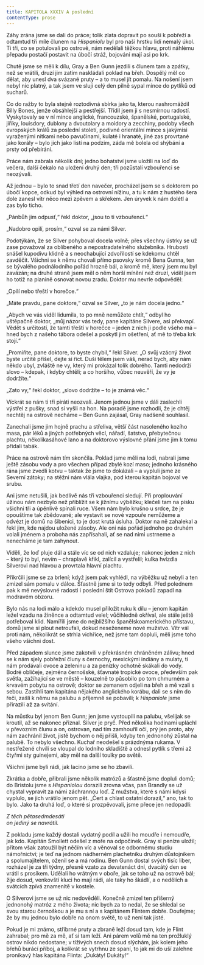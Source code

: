 ```yaml
---
title: KAPITOLA XXXIV A poslední
contentType: prose
---
```


Záhy zrána jsme se dali do práce; tolik zlata dopravit po souši k pobřeží a odtamtud tři míle člunem na _Hispaniolu_ byl pro naši hrstku lidí nemalý úkol. Ti tři, co se potulovali po ostrově, nám nedělali těžkou hlavu, proti náhlému přepadu postačí postavit na úbočí stráž, bojování mají asi po krk.

Chutě jsme se měli k dílu, Gray a Ben Gunn jezdili s člunem tam a zpátky, než se vrátili, druzí jim zatím naskládali poklad na břeh. Dospělý měl co dělat, aby unesl dva svázané pruty – a to musel jít pomalu. Na nošení jsem nebyl nic platný, a tak jsem ve sluji celý den pilně sypal mince do pytlíků od sucharů.

Co do ražby to byla stejně roztodivná sbírka jako ta, kterou nashromáždil Billy Bones, jenže obsáhlejší a pestřejší. Třídil jsem ji s nesmírnou radostí. Vyskytovaly se v ní mince anglické, francouzské, španělské, portugalské, jiříky, louisdory, dublony a dvoutolary a moidory a zecchiny, podoby všech evropských králů za poslední století, podivné orientální mince s jakýmisi vyraženými nitkami nebo pavučinami, kulaté i hranaté, jiné zas provrtané jako korály – bylo jich jako listí na podzim, záda mě bolela od shýbání a prsty od přebírání.

Práce nám zabrala několik dní; jedno bohatství jsme uložili na loď do večera, další čekalo na uložení druhý den; tři pozůstalí vzbouřenci se neozývali.

Až jednou – bylo to snad třetí den navečer, procházel jsem se s doktorem po úbočí kopce, odkud byl výhled na ostrovní nížinu, a tu k nám z hustého šera dole zanesl vítr něco mezi zpěvem a skřekem. Jen úryvek k nám dolétl a zas bylo ticho.

„Pánbůh jim odpusť,“ řekl doktor, „jsou to ti vzbouřenci.“

„Nadobro opilí, prosím,“ ozval se za námi Silver.

Podotýkám, že se Silver pohyboval docela volně; přes všechny ústrky se už zase považoval za oblíbeného a nepostradatelného služebníka. Hrubosti snášel kupodivu klidně a s neochabující zdvořilostí se kdekomu chtěl zavděčit. Všichni se k němu chovali přímo psovsky kromě Bena Gunna, ten se bývalého podnálodního pořád hrozně bál, a kromě mě, který jsem mu byl zavázán; na druhé straně jsem měl o něm horší mínění než druzí, viděl jsem ho totiž na planině osnovat novou zradu. Doktor mu nevrle odpověděl:

„Opilí nebo třeští v horečce.“

„Máte pravdu, pane doktore,“ ozval se Silver, „to je nám docela jedno.“

„Abych ve vás viděl lidumila, to po mně nemůžete chtít,“ odbyl ho uštěpačně doktor, „můj názor vás tedy, pane kapitáne Silvere, asi překvapí. Vědět s určitostí, že tamti třeští v horečce – jeden z nich ji podle všeho má – hned bych z našeho tábora odešel a poskytl jim ošetření, ať mě to třeba krk stojí.“

„Promiňte, pane doktore, to byste chybil,“ řekl Silver. „O svůj vzácný život byste určitě přišel, dejte si říct. Duší tělem jsem váš, nerad bych, aby nám někdo ubyl, zvláště ne vy, který mi prokázal tolik dobrého. Tamti nedodrží slovo – kdepak, i kdyby chtěli; a co horšího, vůbec neuvěří, že vy je dodržíte.“

„Zato vy,“ řekl doktor, „slovo dodržíte – to je známá věc.“

Víckrát se nám ti tři piráti neozvali. Jenom jednou jsme v dáli zaslechli výstřel z pušky, snad si vyšli na hon. Na poradě jsme rozhodli, že je chtěj nechtěj na ostrově necháme – Ben Gunn zajásal, Gray nadšeně souhlasil.

Zanechali jsme jim hojně prachu a střeliva, větší část nasoleného kozího masa, pár léků a jiných potřebných věcí, nářadí, šatstvo, přebytečnou plachtu, několikasáhové lano a na doktorovo výslovné přání jsme jim k tomu přidali tabák.

Práce na ostrově nám tím skončila. Poklad jsme měli na lodi, nabrali jsme ještě zásobu vody a pro všechen případ zbylé kozí maso; jednoho krásného rána jsme zvedli kotvu – taktak že jsme to dokázali – a vypluli jsme ze Severní zátoky; na stěžni nám vlála vlajka, pod kterou kapitán bojoval ve srubu.

Ani jsme netušili, jak bedlivě nás tři vzbouřenci sledují. Při proplouvání úžinou nám nezbylo než přiblížit se k jižnímu výběžku; klečeli tam na písku všichni tři a úpěnlivě spínali ruce. Všem nám bylo krušno u srdce, že je opouštíme tak zbědované; ale vystavit se nové vzpouře nemůžeme a odvézt je domů na šibenici, to je dost krutá úsluha. Doktor na ně zahalekal a řekl jim, kde najdou uložené zásoby. Ale oni nás pořád jednoho po druhém volali jménem a proboha nás zapřísahali, ať se nad nimi ustrneme a nenecháme je tam zahynout.

Viděli, že loď pluje dál a stále víc se od nich vzdaluje; nakonec jeden z nich – který to byl, nevím – chraplavě křikl, zalícil a vystřelil; kulka hvízdla Silverovi nad hlavou a provrtala hlavní plachtu.

Přikrčili jsme se za brlení; když jsem pak vyhlédl, na výběžku už nebyli a ten zmizel sám pomalu v dálce. Šťastně jsme si to tedy odbyli. Před polednem pak k mé nevýslovné radosti i poslední štít Ostrova pokladů zapadl na modravém obzoru.

Bylo nás na lodi málo a kdekdo musel přiložit ruku k dílu – jenom kapitán ležel vzadu na žíněnce a odtamtud velel; vůčihledně okříval, ale stále ještě potřeboval klid. Namířili jsme do nejbližšího španělskoamerického přístavu, domů jsme si plout netroufali, dokud neseženeme nové mužstvo. Vítr vál proti nám, několikrát se strhla vichřice, než jsme tam dopluli, měli jsme toho všeho všichni dost.

Před západem slunce jsme zakotvili v překrásném chráněném zálivu; hned se k nám sjely pobřežní čluny s černochy, mexickými indiány a mulaty, ti nám prodávali ovoce a zeleninu a za penízky ochotně skákali do vody. Bodré obličeje, zejména černošské, šťavnaté tropické ovoce, především pak světla, zažíhající se ve městě – kouzelně to působilo po tom chmurném a krvavém pobytu na ostrově; doktor se zemanem odjeli na břeh a mě vzali s sebou. Zastihli tam kapitána nějakého anglického korábu, dali se s ním do řeči, zašli k němu na palubu a příjemně se pobavili; k _Hispaniole_ jsme přirazili až za svítání.

Na můstku byl jenom Ben Gunn; jen jsme vystoupili na palubu, všelijak se kroutil, až se nakonec přiznal. Silver je pryč. Před několika hodinami upláchl v převozním člunu a on, ostrovan, nad tím zamhouřil oči, prý jen proto, aby nám zachránil život, jistě bychom o něj přišli, kdyby ten jednonohý zůstal na palubě. To nebylo všechno. Kuchař neodešel s prázdnýma rukama. V nestřežené chvíli se vloupal do lodního skladiště a odnesl pytlík s třemi až čtyřmi sty guinejemi, aby měl na další toulky po světě.

Všichni jsme byli rádi, jak lacino jsme se ho zbavili.

Zkrátka a dobře, přibrali jsme několik matrózů a šťastně jsme dopluli domů; do Bristolu jsme s _Hispaniolou_ dorazili zrovna včas, pan Brandly se už chystal vypravit za námi záchrannou loď. Z mužstva, které s námi kdysi vyplulo, se jich vrátilo jenom pět. „Čert a chlast ostatní dorazil,“ ano, tak to bylo. Jako ta druhá loď, o které si prozpěvovali, jsme přece jen nedopadli:

_Z těch pětasedmdesáti  
on jediný se navrátil._

Z pokladu jsme každý dostali vydatný podíl a užili ho moudře i nemoudře, jak kdo. Kapitán Smollett odešel z moře na odpočinek. Gray si peníze uložil; přitom však zatoužil být něčím víc a věnoval se odbornému studiu námořnictví; je teď na jednom nádherném plachetníku druhým důstojníkem a spolumajitelem, oženil se a má rodinu. Ben Gunn dostal svých tisíc liber, rozházel je za tři týdny, přesně vzato za devatenáct dní, dvacátý den se vrátil s prosíkem. Udělali ho vrátným v oboře, jak se toho už na ostrově bál; žije dosud, venkovští kluci ho mají rádi, ale taky ho škádlí, a o nedělích a svátcích zpívá znamenitě v kostele.

O Silverovi jsme se už nic nedověděli. Konečně zmizel ten příšerný jednonohý matróz z mého života; nic bych za to nedal, že se shledal se svou starou černoškou a je mu s ní a s kapitánem Flintem dobře. Doufejme; že by mu jednou bylo dobře na onom světě, to už není tak jisté.

Pokud je mi známo, stříbrné pruty a zbraně leží dosud tam, kde je Flint zahrabal; pro mě za mě, ať si tam leží. Ani párem volů mě na ten prožluklý ostrov nikdo nedostane; v tíživých snech dosud slýchám, jak kolem jeho břehů burácí příboj, a kolikrát se vytrhnu ze spaní, to jak mi do uší zalehne pronikavý hlas kapitána Flinta: „Dukáty! Dukáty!“
